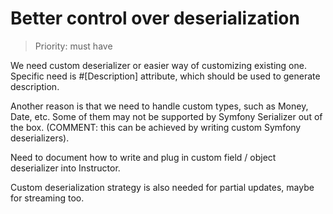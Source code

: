 # Better control over deserialization

> Priority: must have

We need custom deserializer or easier way of customizing existing one.
Specific need is #[Description] attribute, which should be used to generate description.

Another reason is that we need to handle custom types, such as Money, Date, etc. Some of them may not be supported by Symfony Serializer out of the box. (COMMENT: this can be achieved by writing custom Symfony deserializers).

Need to document how to write and plug in custom field / object deserializer into Instructor.

Custom deserialization strategy is also needed for partial updates, maybe for streaming too.
